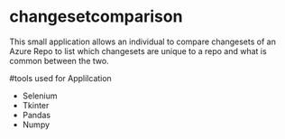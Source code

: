 # changesetcomparison
This small application allows an individual to compare changesets of an Azure Repo to list which changesets are unique to a repo and what is common between the two. 


#tools used for Applilcation 
 * Selenium 
 * Tkinter
 * Pandas 
 * Numpy
